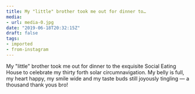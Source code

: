 ```yaml
---
title: My "little" brother took me out for dinner to…
media:
- url: media-0.jpg
date: "2019-06-18T20:32:15Z"
draft: false
tags:
- imported
- from-instagram
---
```

My "little" brother took me out for dinner to the exquisite Social Eating House to celebrate my thirty forth solar circumnavigation. My belly is full, my heart happy, my smile wide and my taste buds still joyously tingling — a thousand thank yous bro!
